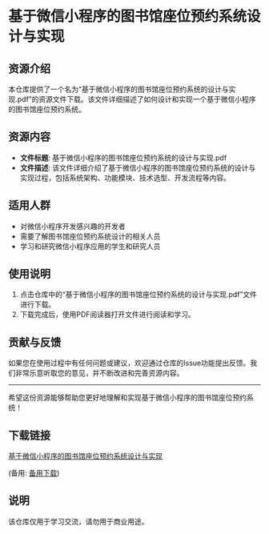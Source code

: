 # 基于微信小程序的图书馆座位预约系统设计与实现

## 资源介绍

本仓库提供了一个名为“基于微信小程序的图书馆座位预约系统的设计与实现.pdf”的资源文件下载。该文件详细描述了如何设计和实现一个基于微信小程序的图书馆座位预约系统。

## 资源内容

- **文件标题**: 基于微信小程序的图书馆座位预约系统的设计与实现.pdf
- **文件描述**: 该文件详细介绍了基于微信小程序的图书馆座位预约系统的设计与实现过程，包括系统架构、功能模块、技术选型、开发流程等内容。

## 适用人群

- 对微信小程序开发感兴趣的开发者
- 需要了解图书馆座位预约系统设计的相关人员
- 学习和研究微信小程序应用的学生和研究人员

## 使用说明

1. 点击仓库中的“基于微信小程序的图书馆座位预约系统的设计与实现.pdf”文件进行下载。
2. 下载完成后，使用PDF阅读器打开文件进行阅读和学习。

## 贡献与反馈

如果您在使用过程中有任何问题或建议，欢迎通过仓库的Issue功能提出反馈。我们非常乐意听取您的意见，并不断改进和完善资源内容。

---

希望这份资源能够帮助您更好地理解和实现基于微信小程序的图书馆座位预约系统！

## 下载链接
[基于微信小程序的图书馆座位预约系统设计与实现](https://pan.quark.cn/s/d1dc140a0f57) 

(备用: [备用下载](https://pan.baidu.com/s/1bhVtZMkm0TLU-oHpwAnHVw?pwd=1234))

## 说明

该仓库仅用于学习交流，请勿用于商业用途。
